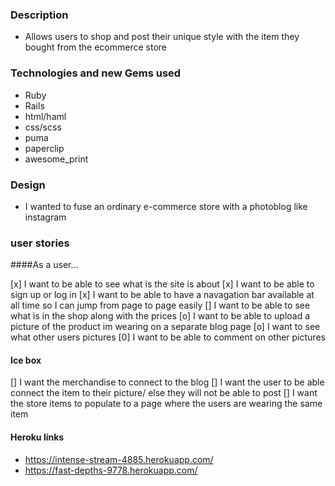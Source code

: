 ### Description
  - Allows users to shop and post their unique style with the item they bought from the ecommerce store

### Technologies and new Gems used
  - Ruby
  - Rails
  - html/haml
  - css/scss
  - puma
  - paperclip
  - awesome_print

### Design
  - I wanted to fuse an ordinary e-commerce store with a photoblog like instagram

### user stories

####As a user...

  [x] I want to be able to see what is the site is about
  [x] I want to be able to sign up or log in
  [x] I want to be able to have a navagation bar available at all time so I can jump from page to page easily
  [] I want to be able to see what is in the shop along with the prices
  [o] I want to be able to upload a picture of the product im wearing on a separate blog page
  [o] I want to see what other users pictures
  [0] I want to be able to comment on other pictures

#### Ice box
  [] I want the merchandise to connect to the blog
  [] I want the user to be able connect the item to their picture/ else they will not be able to post
  [] I want the store items to populate to a page where the users are wearing the same item

#### Heroku links
- https://intense-stream-4885.herokuapp.com/
- https://fast-depths-9778.herokuapp.com/
